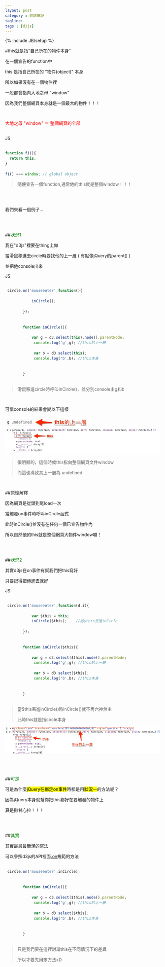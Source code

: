 ```yaml
---
layout: post
category : 前端筆記
tagline:
tags : [d3js]
---
```

{% include JB/setup %}

#this就是指"自己所在的物件本身"

在一個宣告的function中

this 是指自己所在的 "物件(object)" 本身

所以如果沒有在一個物件裡

一般都會指向大地之母 "window"

因為我們整個網頁本身就是一個最大的物件！！！

<br/>

<font color="red">大地之母 "window" ＝ 整個網頁的全部</font>

<br/>

<div class="code_type">JS</div>

~~~js

function f1(){
  return this;
}

f1() === window; // global object

~~~

>隨便宣告一個function,通常他的this就是整個window！！！

<br/><br/>

我們來看一個例子...

<br/><br/>

##<font color="green">狀況1</font>


我在"d3js"裡要在thing上做

當滑鼠移進去circle時要找他的上一層 ( 有點像jQuery的parent() )

並把他console出來


<div class="code_type">JS</div>

~~~javascript

 circle.on('mouseenter',function(){

			inCircle();

		});
		
		
		function inCircle(){

		    var g = d3.select(this).node().parentNode;   
			 console.log('g',g); //this的上一層
			 
			 var b = d3.select(this);   
			 console.log('b',b); //this本身
			 
			 	
		}
		

~~~

>滑鼠移進circle時呼叫inCircle()，並分別console出g和b

<br/>

可惜console的結果會變以下這樣

![gundefined](/assets/themes/twitter/img/g_undefine.jpg)
![gundefined](/assets/themes/twitter/img/b_undefine.jpg)

>很明顯的，這個時候this指向整個網頁文件window
>
>而這也導致其上一層為 undefined

<br/>

##原理解釋

因為網頁是從頭到尾load一次

當觸發on事件時呼叫inCircle函式

此時inCircle()並沒有在任何一個已宣告物件內

所以自然他的this就是整個網頁大物件window囉！

<br/><br/>

##<font color="green">狀況2</font>


其實d3js在on事件有幫我們把this寫好

只要記得把傳進去就好


<div class="code_type">JS</div>

~~~javascript

 circle.on('mouseenter',function(d,i){

			var $this = this;
			inCircle($this);    //將$this丟進inCirle

		});
		
		
		function inCircle($this){  

		    var g = d3.select($this).node().parentNode;   
			 console.log('g',g); //this的上一層
			 
			 var b = d3.select($this);   
			 console.log('b',b); //this本身
			 
			 	
		}
		

~~~

>當$this丟進inCircle()時inCircle()就不再六神無主
>
>此時this就是指circle本身



![gundefined](/assets/themes/twitter/img/gb_define.jpg)

<br/><br/>

##<font color="green">可是</font>

可是為什麼<mark>jQuery在綁定on事件</mark>時都是用<mark>狀況一</mark>的方法呢？

因為jQuery本身就幫你把this綁好在要觸發的物件上

算是揪甘心拉！！！

<br/><br/>

##<font color="green">其實</font>

其實最最最簡潔的寫法

可以參照d3js的API裡面[.on](https://github.com/mbostock/d3/wiki/Selections#on)規範的方法


~~~javascript

 circle.on('mouseenter',inCircle);
		
		
		function inCircle(){  

		    var g = d3.select($this).node().parentNode;   
			 console.log('g',g); //this的上一層
			 
			 var b = d3.select($this);   
			 console.log('b',b); //this本身
			 
			 	
		}
		

~~~

>只是我們要在這裡討論this在不同情況下的差異
>
>所以才要先用笨方法xD

